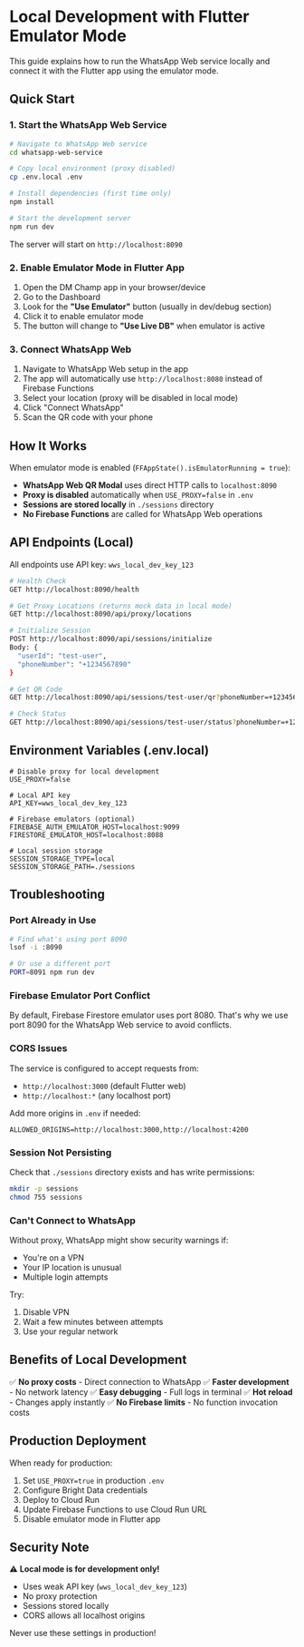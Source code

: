 # Local Development with Flutter Emulator Mode

This guide explains how to run the WhatsApp Web service locally and connect it with the Flutter app using the emulator mode.

## Quick Start

### 1. Start the WhatsApp Web Service

```bash
# Navigate to WhatsApp Web service
cd whatsapp-web-service

# Copy local environment (proxy disabled)
cp .env.local .env

# Install dependencies (first time only)
npm install

# Start the development server
npm run dev
```

The server will start on `http://localhost:8090`

### 2. Enable Emulator Mode in Flutter App

1. Open the DM Champ app in your browser/device
2. Go to the Dashboard
3. Look for the **"Use Emulator"** button (usually in dev/debug section)
4. Click it to enable emulator mode
5. The button will change to **"Use Live DB"** when emulator is active

### 3. Connect WhatsApp Web

1. Navigate to WhatsApp Web setup in the app
2. The app will automatically use `http://localhost:8080` instead of Firebase Functions
3. Select your location (proxy will be disabled in local mode)
4. Click "Connect WhatsApp"
5. Scan the QR code with your phone

## How It Works

When emulator mode is enabled (`FFAppState().isEmulatorRunning = true`):

- **WhatsApp Web QR Modal** uses direct HTTP calls to `localhost:8090`
- **Proxy is disabled** automatically when `USE_PROXY=false` in `.env`
- **Sessions are stored locally** in `./sessions` directory
- **No Firebase Functions** are called for WhatsApp Web operations

## API Endpoints (Local)

All endpoints use API key: `wws_local_dev_key_123`

```bash
# Health Check
GET http://localhost:8090/health

# Get Proxy Locations (returns mock data in local mode)
GET http://localhost:8090/api/proxy/locations

# Initialize Session
POST http://localhost:8090/api/sessions/initialize
Body: {
  "userId": "test-user",
  "phoneNumber": "+1234567890"
}

# Get QR Code
GET http://localhost:8090/api/sessions/test-user/qr?phoneNumber=+1234567890

# Check Status
GET http://localhost:8090/api/sessions/test-user/status?phoneNumber=+1234567890
```

## Environment Variables (.env.local)

```env
# Disable proxy for local development
USE_PROXY=false

# Local API key
API_KEY=wws_local_dev_key_123

# Firebase emulators (optional)
FIREBASE_AUTH_EMULATOR_HOST=localhost:9099
FIRESTORE_EMULATOR_HOST=localhost:8088

# Local session storage
SESSION_STORAGE_TYPE=local
SESSION_STORAGE_PATH=./sessions
```

## Troubleshooting

### Port Already in Use

```bash
# Find what's using port 8090
lsof -i :8090

# Or use a different port
PORT=8091 npm run dev
```

### Firebase Emulator Port Conflict

By default, Firebase Firestore emulator uses port 8080. That's why we use port 8090 for the WhatsApp Web service to avoid conflicts.

### CORS Issues

The service is configured to accept requests from:

- `http://localhost:3000` (default Flutter web)
- `http://localhost:*` (any localhost port)

Add more origins in `.env` if needed:

```env
ALLOWED_ORIGINS=http://localhost:3000,http://localhost:4200
```

### Session Not Persisting

Check that `./sessions` directory exists and has write permissions:

```bash
mkdir -p sessions
chmod 755 sessions
```

### Can't Connect to WhatsApp

Without proxy, WhatsApp might show security warnings if:

- You're on a VPN
- Your IP location is unusual
- Multiple login attempts

Try:

1. Disable VPN
2. Wait a few minutes between attempts
3. Use your regular network

## Benefits of Local Development

✅ **No proxy costs** - Direct connection to WhatsApp
✅ **Faster development** - No network latency
✅ **Easy debugging** - Full logs in terminal
✅ **Hot reload** - Changes apply instantly
✅ **No Firebase limits** - No function invocation costs

## Production Deployment

When ready for production:

1. Set `USE_PROXY=true` in production `.env`
2. Configure Bright Data credentials
3. Deploy to Cloud Run
4. Update Firebase Functions to use Cloud Run URL
5. Disable emulator mode in Flutter app

## Security Note

⚠️ **Local mode is for development only!**

- Uses weak API key (`wws_local_dev_key_123`)
- No proxy protection
- Sessions stored locally
- CORS allows all localhost origins

Never use these settings in production!
